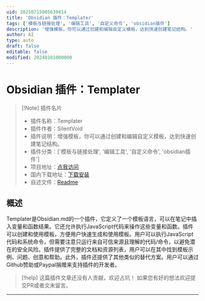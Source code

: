 ```yaml
---
uid: 20250715005639414
title: 'Obsidian 插件：Templater'
tags: ['模板与链接处理', '编辑工具', '自定义命令', 'obsidian插件']
description: '增强模板，你可以通过创建和编辑自定义模板，达到快速创建笔记结构。'
author: AI
type: auto
draft: false
editable: false
modified: 20240101000000
---
```


# Obsidian 插件：Templater

> [!Note] 插件名片
> - 插件名称：Templater
> - 插件作者：SilentVoid
> - 插件说明：增强模板，你可以通过创建和编辑自定义模板，达到快速创建笔记结构。
> - 插件分类：['模板与链接处理', '编辑工具', '自定义命令', 'obsidian插件']
> - 项目地址：[点我访问](https://github.com/SilentVoid13/Templater)
> - 国内下载地址：[下载安装](https://pkmer.cn/products/plugin/pluginMarket/?templater-obsidian)
> - 自述文件：[Readme](https://ghproxy.net/https://raw.githubusercontent.com/SilentVoid13/Templater/master/README.md)



## 概述

Templater是Obsidian.md的一个插件，它定义了一个模板语言，可以在笔记中插入变量和函数结果。它还允许执行JavaScript代码来操作这些变量和函数。插件可以创建和使用模板，方便用户快速生成和使用模板。用户可以执行JavaScript代码和系统命令，但需要注意只运行来自可信来源且理解的代码/命令，以避免潜在的安全风险。插件提供了完整的文档和资源列表，用户可以在其中找到模板示例、问题、创意和帮助。此外，插件还提供了其他类似的替代方案。用户可以通过Github赞助或Paypal捐赠来支持插件的开发者。


> [!help] 
> 这篇插件文章还没有人贡献，欢迎占坑！
> 如果您有好的想法欢迎提交PR或者文末留言。
> 

---


